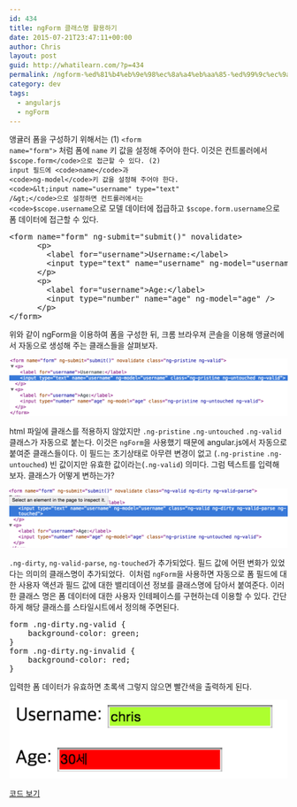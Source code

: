 ```yaml
---
id: 434
title: ngForm 클래스명 활용하기
date: 2015-07-21T23:47:11+00:00
author: Chris
layout: post
guid: http://whatilearn.com/?p=434
permalink: /ngform-%ed%81%b4%eb%9e%98%ec%8a%a4%eb%aa%85-%ed%99%9c%ec%9a%a9%ed%95%98%ea%b8%b0/
category: dev
tags:
  - angularjs
  - ngForm
---
```

앵귤러 폼을 구성하기 위해서는 (1) <code>&lt;form name="form"&gt;</code> 처럼 폼에 <code>name</code> 키 값을 설정해 주어야 한다. 이것은 컨트롤러에서 <code>$scope.form</code>으로 접근할 수 있다. (2) input 필드에 <code>name</code>과 <code>ng-model</code>키 값을 설정해 주어야 한다. <code>&lt;input name="username" type="text" /&gt;</code>으로 설정하면 컨트롤러에서는 <code>$scope.username</code>으로 모델 데이터에 접급하고 <code>$scope.form.username</code>으로 폼 데이터에 접근할 수 있다.

<pre class="lang:xhtml decode:true" title="index.html">&lt;form name="form" ng-submit="submit()" novalidate&gt;
      &lt;p&gt;
        &lt;label for="username"&gt;Username:&lt;/label&gt;
        &lt;input type="text" name="username" ng-model="username" /&gt;
      &lt;/p&gt;
      &lt;p&gt;
        &lt;label for="username"&gt;Age:&lt;/label&gt;
        &lt;input type="number" name="age" ng-model="age" /&gt;
      &lt;/p&gt;
&lt;/form&gt;</pre>

위와 같이 ngForm을 이용하여 폼을 구성한 뒤, 크롬 브라우져 콘솔을 이용해 앵귤러에서 자동으로 생성해 주는 클래스들을 살펴보자.


![chrome console](/assets/imgs/2015/chrome-console.png)

html 파일에 클래스를 적용하지 않았지만 <code>.ng-pristine</code> <code>.ng-untouched</code> <code>.ng-valid</code> 클래스가 자동으로 붙는다. 이것은 <code>ngForm</code>을 사용했기 때문에 angular.js에서 자동으로 붙여준 클래스들이다. 이 필드는 초기상태로 아무련 변경이 없고 (<code>.ng-pristine</code> <code>.ng-untouched</code>) 빈 값이지만 유효한 값이라는(<code>.ng-valid</code>) 의미다. 그럼 텍스트를 입력해 보자. 클래스가 어떻게 변하는가?

![chrome console 2](/assets/imgs/2015/chrome-console2.png)


<code>.ng-dirty</code>, <code>ng-valid-parse</code>, <code>ng-touched</code>가 추가되었다. 필드 값에 어떤 변화가 있었다는 의미의 클래스명이 추가되었다.  이처럼 <code>ngForm</code>을 사용하면 자동으로 폼 필드에 대한 사용자 액션과 필드 값에 대한 밸리데이션 정보를 클래스명에 담아서 붙여준다. 이러한 클래스 명은 폼 데이터에 대한 사용자 인테페이스를 구현하는데 이용할 수 있다. 간단하게 해당 클래스를 스타일시트에서 정의해 주면된다.

<pre class="lang:css decode:true " title="style.css">form .ng-dirty.ng-valid {
    background-color: green;
}
form .ng-dirty.ng-invalid {
    background-color: red;
}</pre>

입력한 폼 데이터가 유효하면 초록색 그렇지 않으면 빨간색을 출력하게 된다.

![ngForm](/assets/imgs/2015/ngForm.png)

<a href="https://github.com/jeonghwan-kim/ngForm">코드 보기 </a>

